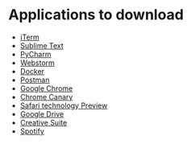 Applications to download
========================

* [iTerm](https://www.iterm2.com/downloads.html)
* [Sublime Text](https://www.sublimetext.com/3)
* [PyCharm](https://www.jetbrains.com/pycharm/download/#section=mac)
* [Webstorm](https://www.jetbrains.com/webstorm/download/#section=mac)
* [Docker](https://www.docker.com/get-docker)
* [Postman](https://app.getpostman.com/app/download/osx64)
* [Google Chrome](https://www.google.com/chrome/browser/features.html?brand=CHBD&gclid=EAIaIQobChMI7tDe6vfc1gIV0YZoCh30-g9NEAAYASABEgJQT_D_BwE&dclid=COzbsOz33NYCFUkllgodlu4Olg)
* [Chrome Canary](https://www.google.com/chrome/browser/canary.html)
* [Safari technology Preview](https://developer.apple.com/safari/technology-preview/)
* [Google Drive](https://www.google.com/drive/download/)
* [Creative Suite](www.adobe.com)
* [Spotify](https://www.spotify.com/nz/download/other/)
